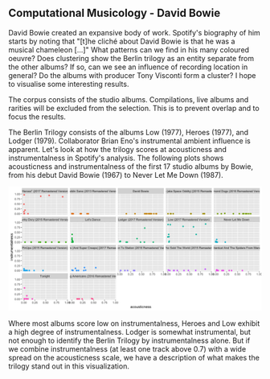 ## Computational Musicology - David Bowie

David Bowie created an expansive body of work. Spotify's biography of him starts by noting that "[t]he cliché about David Bowie is that he was a musical chameleon [...]" What patterns can we find in his many coloured oeuvre? Does clustering show the Berlin trilogy as an entity separate from the other albums? If so, can we see an influence of recording location in general? Do the albums with producer Tony Visconti form a cluster? I hope to visualise some interesting results.

The corpus consists of the studio albums. Compilations, live albums and rarities will be excluded from the selection. This is to prevent overlap and to focus the results.

The Berlin Trilogy consists of the albums Low (1977), Heroes (1977), and Lodger (1979). Collaborator Brian Eno's instrumental ambient influence is apparent. Let's look at how the trilogy scores at acousticness and instrumentalness in Spotify's analysis. The following plots shows acousticness and instrumentalness of the first 17 studio albums by Bowie, from his debut David Bowie (1967) to Never Let Me Down (1987).

![](acousticness_instrumentalness.png)

Where most albums score low on instrumentalness, Heroes and Low exhibit a high degree of instrumentalness. Lodger is somewhat instrumental, but not enough to identify the Berlin Trilogy by instrumentalness alone. But if we combine instrumentalness (at least one track above 0.7) with a wide spread on the acousticness scale, we have a description of what makes the trilogy stand out in this visualization.

<!--"this is a comment."-->
